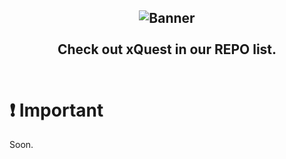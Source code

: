<h2 align="center">
  <img src="https://raw.githubusercontent.com/Suni29/xQuest/main/README/xQuestBanner-medium.png" alt="Banner"/>
  <br/><br/>
  Check out xQuest in our REPO list.
  <br/><br/>
</h2>

# ❗ Important
Soon.
